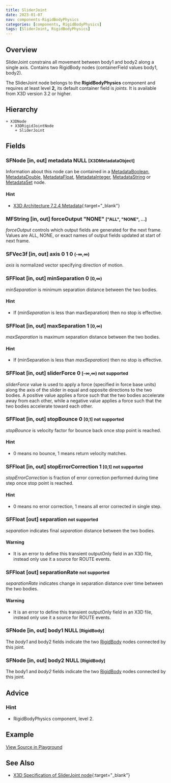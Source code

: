 ```yaml
---
title: SliderJoint
date: 2023-01-07
nav: components-RigidBodyPhysics
categories: [components, RigidBodyPhysics]
tags: [SliderJoint, RigidBodyPhysics]
---
```

<style>
.post h3 {
  word-spacing: 0.2em;
}
</style>

## Overview

SliderJoint constrains all movement between body1 and body2 along a single axis. Contains two RigidBody nodes (containerField values body1, body2).

The SliderJoint node belongs to the **RigidBodyPhysics** component and requires at least level **2,** its default container field is *joints.* It is available from X3D version 3.2 or higher.

## Hierarchy

```
+ X3DNode
  + X3DRigidJointNode
    + SliderJoint
```

## Fields

### SFNode [in, out] **metadata** NULL <small>[X3DMetadataObject]</small>

Information about this node can be contained in a [MetadataBoolean](../core/metadataboolean/), [MetadataDouble](../core/metadatadouble/), [MetadataFloat](../core/metadatafloat/), [MetadataInteger](../core/metadatainteger/), [MetadataString](../core/metadatastring/) or [MetadataSet](../core/metadataset/) node.

#### Hint

- [X3D Architecture 7.2.4 Metadata](https://www.web3d.org/specifications/X3Dv4Draft/ISO-IEC19775-1v4-IS.proof//Part01/components/core.html#Metadata){:target="_blank"}

### MFString [in, out] **forceOutput** "NONE" <small>["ALL", "NONE", ...]</small>

*forceOutput* controls which output fields are generated for the next frame. Values are ALL, NONE, or exact names of output fields updated at start of next frame.

### SFVec3f [in, out] **axis** 0 1 0 <small>(-∞,∞)</small>

*axis* is normalized vector specifying direction of motion.

### SFFloat [in, out] **minSeparation** 0 <small>[0,∞)</small>

*minSeparation* is minimum separation distance between the two bodies.

#### Hint

- If (*minSeparation* is less than maxSeparation) then no stop is effective.

### SFFloat [in, out] **maxSeparation** 1 <small>[0,∞)</small>

*maxSeparation* is maximum separation distance between the two bodies.

#### Hint

- If (minSeparation is less than *maxSeparation*) then no stop is effective.

### SFFloat [in, out] **sliderForce** 0 <small>[-∞,∞)</small> <small class="red">not supported</small>

*sliderForce* value is used to apply a force (specified in force base units) along the axis of the slider in equal and opposite directions to the two bodies. A positive value applies a force such that the two bodies accelerate away from each other, while a negative value applies a force such that the two bodies accelerate toward each other.

### SFFloat [in, out] **stopBounce** 0 <small>[0,1]</small> <small class="red">not supported</small>

*stopBounce* is velocity factor for bounce back once stop point is reached.

#### Hint

- 0 means no bounce, 1 means return velocity matches.

### SFFloat [in, out] **stopErrorCorrection** 1 <small>[0,1]</small> <small class="red">not supported</small>

*stopErrorCorrection* is fraction of error correction performed during time step once stop point is reached.

#### Hint

- 0 means no error correction, 1 means all error corrected in single step.

### SFFloat [out] **separation** <small class="red">not supported</small>

*separation* indicates final *separation* distance between the two bodies.

#### Warning

- It is an error to define this transient outputOnly field in an X3D file, instead only use it a source for ROUTE events.

### SFFloat [out] **separationRate** <small class="red">not supported</small>

*separationRate* indicates change in separation distance over time between the two bodies.

#### Warning

- It is an error to define this transient outputOnly field in an X3D file, instead only use it a source for ROUTE events.

### SFNode [in, out] **body1** NULL <small>[RigidBody]</small>

The *body1* and body2 fields indicate the two [RigidBody](../rigidbodyphysics/rigidbody/) nodes connected by this joint.

### SFNode [in, out] **body2** NULL <small>[RigidBody]</small>

The body1 and *body2* fields indicate the two [RigidBody](../rigidbodyphysics/rigidbody/) nodes connected by this joint.

## Advice

### Hint

- RigidBodyPhysics component, level 2.

## Example

<x3d-canvas src="https://create3000.github.io/media/examples/RigidBodyPhysics/SliderJoint/SliderJoint.x3d" update="auto"></x3d-canvas>

[View Source in Playground](/x_ite/playground/?url=https://create3000.github.io/media/examples/RigidBodyPhysics/SliderJoint/SliderJoint.x3d)

## See Also

- [X3D Specification of SliderJoint node](https://www.web3d.org/documents/specifications/19775-1/V4.0/Part01/components/rigidBodyPhysics.html#SliderJoint){:target="_blank"}
